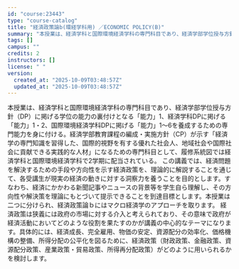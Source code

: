 ```yaml
---
id: "course:23443"
type: "course-catalog"
title: "経済政策論b(環経学科用) ／ECONOMIC POLICY(B)"
summary: "本授業は、経済学科と国際環境経済学科の専門科目であり、経済学部学位授与方針（DP）に掲げる学位の能力の裏付けとなる「能力」1、経済学科DPに掲げる「能力」1・2、国際環境経済学科DPに掲げる「能力」1～6を養成するための専門能力を身に付ける…"
tags: []
campus: ""
credits: 2
instructors: []
license: " "
version:
  created_at: "2025-10-09T03:48:57Z"
  updated_at: "2025-10-09T03:48:57Z"
---
```


本授業は、経済学科と国際環境経済学科の専門科目であり、経済学部学位授与方針（DP）に掲げる学位の能力の裏付けとなる「能力」1、経済学科DPに掲げる「能力」1・2、国際環境経済学科DPに掲げる「能力」1～6を養成するための専門能力を身に付ける。経済学部教育課程の編成・実施方針（CP）が示す「経済学の専門知識を習得した、国際的視野を有する優れた社会人、地域社会や国際社会に貢献できる実践的な人材」になるための専門科目として、履修系統図では経済学科と国際環境経済学科で2学期に配当されている。 この講義では、経済問題を解決するための手段や方向性を示す経済政策を、理論的に解説することを通じて、各受講生が現実の経済の動きに対する洞察力を養うことを目的とします。すなわち、経済にかかわる新聞記事やニュースの背景等を学生自ら理解し、その方向性や解決策を理論にもとづいて提示できることを到達目標とします。本授業は二つに分けられ、経済政策論ｂにはマクロ経済学のアプローチを取ります。 経済政策は狭義には政府の市場に対する介入と考えられており、その意味で政府が経済活動においてどのような役割を果たすのかが講義の中心的なテーマになります。具体的には、経済成長、完全雇用、物価の安定、資源配分の効率化、価格機構の整備、所得分配の公平化を図るために、経済政策（財政政策、金融政策、資源配分政策、産業政策・貿易政策、所得再分配政策）がどのように用いられるかを検討します。
